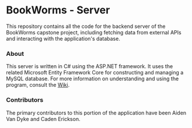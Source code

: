 # BookWorms - Server

This repository contains all the code for the backend server of the BookWorms capstone project, including fetching data from external APIs and interacting with the application's database.

### About

This server is written in C# using the ASP.NET framework. It uses the related Microsoft Entity Framework Core for constructing and managing a MySQL database. For more information on understanding and using the program, consult the [Wiki](https://capstone.cs.utah.edu/bookworms/bookworms-server/-/wikis/home).

### Contributors

The primary contributors to this portion of the application have been Aiden Van Dyke and Caden Erickson.